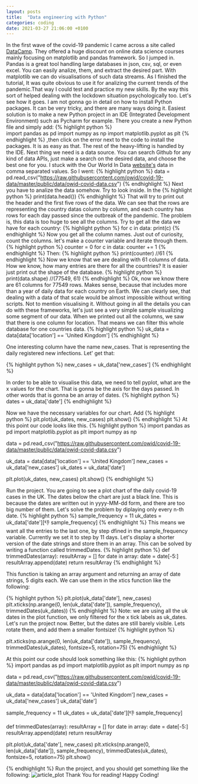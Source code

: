 ```yaml
---
layout: posts
title:  "Data engineering with Python"
categories: coding
date: 2021-03-27 21:06:00 +0100
---
```


In the first wave of the covid-19 pandemic I came across a site called [DataCamp][datacamp]. They offered a
huge discount on online data science courses mainly focusing on matplotlib and pandas framework. So I jumped in. Pandas is a great tool handling large databases in json, csv, sql, or even excel. You can easily analize, them, and extract the desired part. With matplotlib we can do visualisations of such data streams.
  As I finished the tutorial, It was quite obvious to use it for analizing the current trends of the pandemic.That way I could test and practice my new skills. By the way this sort of helped dealing with the lockdown situation psychologically too.
Let's see how it goes. I am not gonna go in detail on how to install Python packages. It can be very tricky, and there are many ways doing it. Easiest solution is to make a new Python project in an IDE (Integrated Development Environment) such as Pycharm for example. There you create a new Python file and simply add: {% highlight python %}  
import pandas as pd
import numpy as np
import matplotlib.pyplot as plt
{% endhighlight %}
 ,then click on the error next to the code to install the packages. It is as easy as that. The rest of the heavy-lifting is handled by the IDE. 
 Next thing we need is a data source. You can search Github for any kind of data APIs, just make a search on the desired data, and choose the best one for you. I stuck with the Our World In Data [website's][owid] data in comma separated values. So I went: {% highlight python %} data = pd.read_csv("https://raw.githubusercontent.com/owid/covid-19-data/master/public/data/owid-covid-data.csv") {% endhighlight %}
Next you have to analize the data somehow. Try to look inside. In the 
{% highlight python %} print(data.head()) {% endhighlight %}
That will try to print out the header and the first five rows of the data. We can see that the rows are representing the country datas column by column, and each country has rows for each day passed since the outbreak of the pandemic. The problem is, this data is too huge to see all the columns. Try to get all the data we have for each country:  {% highlight python %}  for c in data:
  print(c) {% endhighlight %} Now you get all the column names. Just out of curiosity, count the columns. let's make a counter variable and iterate through them. {% highlight python %} 
  counter = 0
  for c in data:
      counter += 1
{% endhighlight %}
Then:
{% highlight python %}
print(counter)
//61
{% endhighlight %}
Now we know that we are dealing with 61 columns of data. How we know, how many entries are there for all the countries? It is easier just print out the shape of the database. 
{% highlight python %}
print(data.shape)
//(77549, 61)
{% endhighlight %}
Ok, now we know there are 61 columns for 77549 rows. Makes sense, because that includes more than a year of daily data for each country on Earth. We can clearly see, that dealing with a data of that scale would be almost impossible without writing scripts. Not to mention visualising it.
Without going in all the details you can do with these frameworks, let's just see a very simple sample  visualizing some segment of our data. When we printed out all the columns, we saw that there is one column for location. That means we can filter this whole database for one countries data.
{% highlight python %} 
uk_data   = data[data['location'] == 'United Kingdom']
{% endhighlight %}

One interesting column have the name new_cases. That is representing the daily registered new infections.
  Let' get that:

{% highlight python %}
new_cases = uk_data['new_cases']
{% endhighlight %}

In order to be able to visualise this data, we need to tell pyplot, what are the x values for the chart. That is gonna be the axis for the days passed. In other words that is gonna be an array of dates.
{% highlight python %}
dates = uk_data['date']
{% endhighlight %}

Now we have the necessary variables for our chart. Add
{% highlight python %}
plt.plot(uk_dates, new_cases)
plt.show()
{% endhighlight %}
 At this point our code looks like this.
{% highlight python %}
import pandas as pd 
import matplotlib.pyplot as plt 
import numpy as np 

data = pd.read_csv("https://raw.githubusercontent.com/owid/covid-19-data/master/public/data/owid-covid-data.csv")

uk_data = data[data['location'] == 'United Kingdom']
new_cases = uk_data['new_cases']
uk_dates = uk_data['date']

plt.plot(uk_dates, new_cases)
plt.show()
{% endhighlight %}

Run the project. You are going to see a plot chart of the daily covid-19 cases in the UK.
The dates below the chart are just a black line. This is because the dates are written out in yyyy-MM-dd form, and there are too big number of them. Let's solve the problem by diplaying only every n-th date.
{% highlight python %}
sample_frequency = 11
uk_dates = uk_data['date'][:-1: sample_frequency]
{% endhighlight %}
This means we want all the entries to the last one, by step dfined in the sample_frequency variable. Currently we set it to step by 11 days.
Let's display a shorter version of the date strings and store them in an array. This can be solved by writing a function called trimmedDates.
{% highlight python %}
def trimmedDates(array):
    resultArray = []
    for date in array:
        date = date[-5:]
        resultArray.append(date)
    return resultArray
{% endhighlight %}

This function is taking an array argument and returning an array of date strings, 5 digits each. We can use them in the xtics function like the following:

{% highlight python %}
plt.plot(uk_data['date'], new_cases)
plt.xticks(np.arange(0, len(uk_data['date']), sample_frequency), trimmedDates(uk_dates))
{% endhighlight %}
Note: we are using all the uk dates in the plot function, we only filtered for the x tick labels as uk_dates. Let's run the project now. Better, but the dates are still barely visible. Lets rotate them, and add them a smaller fontsize!
{% highlight python %}

plt.xticks(np.arange(0, len(uk_data['date']), sample_frequency), trimmedDates(uk_dates), fontsize=5, rotation=75)
{% endhighlight %}

At this point our code should look something like this:
{% highlight python %}
import pandas as pd 
import matplotlib.pyplot as plt 
import numpy as np 

data = pd.read_csv("https://raw.githubusercontent.com/owid/covid-19-data/master/public/data/owid-covid-data.csv")

uk_data = data[data['location'] == 'United Kingdom']
new_cases = uk_data['new_cases']
uk_data['date']

sample_frequency = 11
uk_dates = uk_data['date'][:-1: sample_frequency]

def trimmedDates(array):
	resultArray = []
	for date in array:
		date = date[-5:]
		resultArray.append(date)
	return resultArray

plt.plot(uk_data['date'], new_cases)
plt.xticks(np.arange(0, len(uk_data['date']), sample_frequency), trimmedDates(uk_dates), fontsize=5, rotation=75)
plt.show()

{% endhighlight %}
Run the project, and you should get something like the following: ![article_plot]({{baseUrl}}/assets/img/article_plot.png)
Thank You for reading! Happy Coding!


[datacamp]: https://www.datacamp.com
[owid]: https://ourworldindata.org
